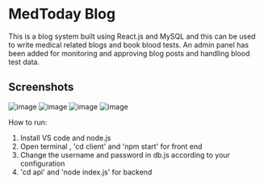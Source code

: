 # MedToday Blog
This is a blog system built using React.js and MySQL and this can be used to write medical related blogs and book blood tests. An admin panel has been added for monitoring and approving blog posts and handling blood test data.

## Screenshots
![image](https://github.com/SimhaUnleashed/sql-medtoday-blog/assets/68226056/1cf0e87f-9715-4063-9bca-e24d5eeae9e1)
![image](https://github.com/SimhaUnleashed/sql-medtoday-blog/assets/68226056/4587eaf4-a078-4d2c-a970-108e70935e35)
![image](https://github.com/SimhaUnleashed/sql-medtoday-blog/assets/68226056/ae0e9218-6597-4000-890f-27b51eb4b61d)
![image](https://github.com/SimhaUnleashed/sql-medtoday-blog/assets/68226056/f5d575ff-5301-4a27-b730-353030a1b4a2)

How to run:
1. Install VS code and node.js
2. Open terminal , 'cd client' and 'npm start' for front end
3. Change the username and password in db.js according to your configuration
4. 'cd api' and 'node index.js' for backend 
